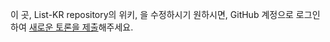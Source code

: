이 곳, List-KR repository의 위키, 을 수정하시기 원하시면, GitHub 계정으로 로그인하여 [새로운 토론을 제출](https://github.com/List-KR/List-KR/discussions/new?category=request-changes)해주세요.